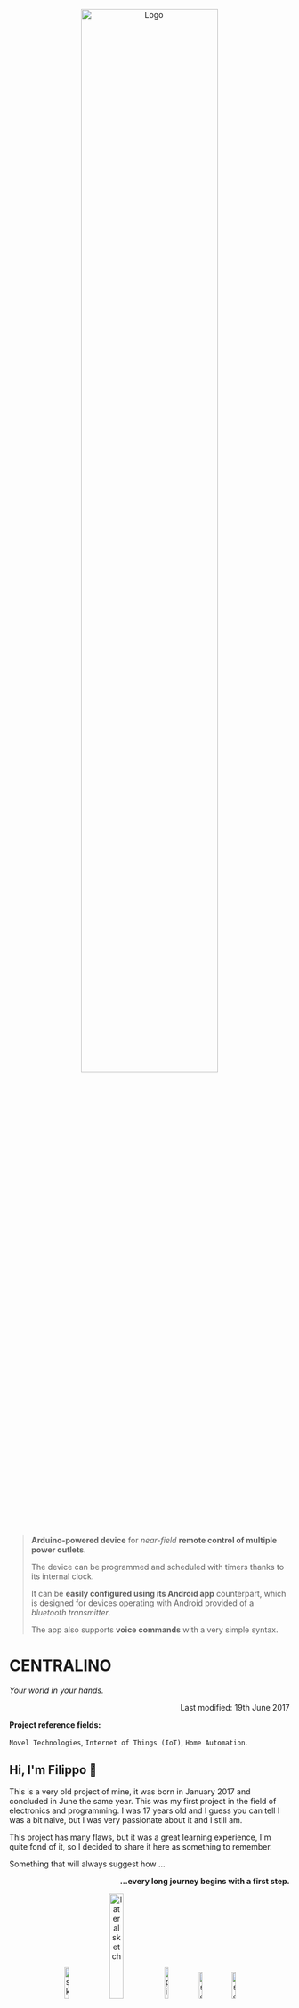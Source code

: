 <p align = "center">
<img src = "Design/Logo/logo_outline_black.png" width = "70%" title = "Logo">
</p>

> **Arduino-powered device** for _near-field_ **remote control of multiple power outlets**. 
> 
> The device can be programmed and scheduled with timers thanks to its internal clock. 
> 
> It can be **easily configured using its Android app** counterpart, which is designed for devices operating with Android provided of a _bluetooth transmitter_.
> 
> The app also supports **voice commands** with a very simple syntax.

# CENTRALINO
_Your world in your hands._
<p align = "right">
Last modified: 19th June 2017
</p>

**Project reference fields:** 

`Novel Technologies`, `Internet of Things (IoT)`, `Home Automation`.

## Hi, I'm Filippo 👋
This is a very old project of mine, it was born in January 2017 and concluded in June the same year. 
This was my first project in the field of electronics and programming.
I was 17 years old and I guess you can tell I was a bit naive, but I was very passionate about it and I still am.

This project has many flaws, but it was a great learning experience, I'm quite fond of it, so I decided to share it here as something to remember. 

Something that will always suggest how ...
<p align = "right">
<b>...every long journey begins with a first step.</b>
</p>

<p align = "center">
<img src = "Project_Report/media/vista_fondo_min.jpg" width = "12%" title = "sketch">
<img src = "Project_Report/media/vista_laterale_mina.jpg" width = "22%" title = "lateral sketch">
<img src = "Information_Gathering/Multimedia/Pin_out/ArduinoMicro_Pinout3.png" width = "12%" title = "pinout arduino micro">
<img src = "Design/Android_Centralino/Screenshots/screenshot1.png" width = "11%" title = "screenshot1">
<img src = "Design/Android_Centralino/Screenshots/screenshot2.png" width = "11%" title = "screenshot2">
</p>


------------------------------------------------------
##### Small note on language 🇮🇹 🇬🇧:
The project was born in Italian, so unfortunately many of the comments in the code as well as documentation and the report are in Italian.
I apologize for this, but I hope that the code is still understandable and that the documentation is still useful (maybe with the help of a translator).

**I decided to have at least the README in English, so that the core of the project as well as the repository structure is understandable to everyone**.

**I also decided to translate a part of the report, regarding the code structure, which I think is the most important part of the report.**

It can be found [here](Code_Rationale.md).

## Idea and objective:

The project was born with the purpose of making residential and working complex more connected to the people who inhabit it. The project aims to enhance humans environmental control. 
CENTRALINO is designed to control electrical devices such as household appliances, electric, air conditioners, heating systems, and similar.

An increased control can change a person's experience with the surrounding world. The CENTRALIzation of automation is sometimes not just a convenience but a necessity, e.g. in case of subjects with disabilities. 

"Smart homes" are a topic that companies are vigorously addressing to offer increasing automation and integration between systems and services. 
Home automation involves a complex mix of various technologies and requires strong interdisciplinary collaboration.

### The project aims to:

 - Enhance security of electrical devices populated environments.
 - Reduce operating costs.
 - Convert old environments and old systems into more dynamic ones.
 - Simplify the design, installation, maintenance, and use of technology.
 - As a whole: improve the quality of life.

## Description of the project:

The project is named "CENTRALINO" (Italian for "switchboard"), the name reflects its function of both **centralizing** and **managing** control, much like in telecommunications. 
It is a device that allows remote control of multiple power outlets with the ability to be programmed and scheduled at specific intervals using an internal clock. The device is easily configured with mobile devices such as phones, tablets, or computers. The latter only needs to support applications designed for Android operating systems and have a Bluetooth transmitter.

## Functions of the device:

Currently, there are three main functions, but the most important aspect is that there is a foundation that anyone can use to develop their own custom functions. 

1. **Instant On/Off** - Instantaneous switching on and off of the selected device (which means indirect control on its power outlet). 

2. **On/Off with alarm** - Similar to the previous function, but with the possibility of specifying a time at which the device will be turned on or off.

    To do so the device uses the RTC (Real-Time Clock) to compare CENTRALINO's time with the user-set "alarm" time.

3. **On/Off with a timer** - Similar to the previous function, but with the possibility of specifying a duration after which the device will be turned off.

>**Q: How is the CENTRALINO device set to the current time?** 
>
>**A:** It receives the timer duration in minutes from the Android app counterpart and sets the RTC accordingly.

------------------------------------------------------

# Repository structure

    .
    |
    ├── Information_Gathering
    │   ├── Documents                           # Documents concerning components working principles
    │   │    ├── Bluetooth                      # Code snippets and protocol description of bluetooth communication
    │   │    ├── Infra_Red                      # Semiconductor and diodes working principles
    │   │    ├── Transfer_Protocols             # I2C and SPI protocols description
    │   │    └── Flex_sensor                    # Flex sensor working principles
    │   │
    │   └── Multimedia                          # Pin configuration for different hardware components
    │        ├── ...
    │        └── ...
    │
    ├── Design                                  # Design files
    │   ├── Android_Centralino                  # Android app files and latest version apk 
    │   ├── Logo                                # Logo images
    │   └── Software                            # Arduino code files
    |       ├── CLIENTino_versions              # CENTRALINO code versions
    |       ├── Librerie                        # Arduino libraries
    |       └── ...
    │      
    └── Project_Report                          # Final report of the project
        ├── Presentazione_applicazione.pdf      # Android app presentation
        ├── Relazione progetto CENTRALINO.pdf   # Project report
        └── ...



## Information gathering on components: 🔧🔩

I used to create small documentation files for each component and some of them are here listed:

- [Bluetooth Coding](/Information_Gathering/Documents/Bluetooth/Bluetooth_coding.md)
- [Bluetooth](/Information_Gathering/Documents/Bluetooth/Bluetooth_study.md)
- [InfraRed and semiconductors](/Information_Gathering/Documents/Infra_Red/Semiconduttori.md)
- [Transfer Protocols](/Information_Gathering/Documents/Transfer_Protocols/Transfer_protocols.md)
- [Flex Sensor](/Information_Gathering/Documents/Flex_sensor/Flex_sensor.md)


## Design: 📐

Here is possible to find the latest version of the Android app and the Arduino code.

- [Android app](/Design/Android_Centralino/App_builds/STABLE_CENTRALINO1_3.apk) 📱

- [Arduino code](/Design/Software/CLIENTino_versions/CLIENTinoPRESENTATION1_1/CLIENTinoPRESENTATION1_1.ino) ⚙

## Project report: 📝

The project report is available [here](/Project_Report/Relazione%20progetto%20CENTRALINO.pdf) (in Italian).

The android app presentation is available [here](/Project_Report/Presentazione_applicazione.pdf) (in Italian).

------------------------------------------------------

# Implementation 

## Tools used (Software).

 - **Fritzing**: is a free software for electronic design, focused on the transition from simple prototypes to the printed circuit board to be sent to production. Useful for designing the prototype of the circuit even before it is built.
 - **Arduino IDE**: is the integrated development environment (Integrated Development Environment) of Arduino, it is a multiplatform application in Java used to compile the code with which the microcontroller that manages the sensors and other components is programmed.
 - **MIT App Inventor (Framework)**: is a web application created by Google but now owned by the Massachusetts Institute of Technology. A development environment useful for creating applications for personal use.
 - **BlueStacks**: is an application created by the American company BlueStacks Systems Inc. in 2011. BlueStacks App Player is an android app emulator for MacOS and Windows operating systems. The main features are the fully customizable environment, support for multiple operating system configurations and integration with Google Play.

 ## System architecture

A user can connect to CENTRALINO with the appropriate software application simply via Bluetooth. 
  
### The final system will be based on the presence of three characters:

<p align = "center">
<img src = "Project_Report/media/diagram.svg" width = "40%" title = "diagram">
</p>

  - **USER**: connects via bluetooth to the devices.
  - **CENTRALINO**: controls the power outlet.
  - **CENTRALINO-SERVER**: (creation is planned) that gives the user the possibility to control all the associated CENTRALINO without ever having to disconnect from CENTRALINO SERVER that will take care of managing the communications with the others.

In theory by adding a communication layer on top of the current one with very little effort, it would be possible to create a network of CENTRALINO devices that communicate with each other through a central server

------------------------------------------------------

## Tools used (Hardware):

 - Welder.
 - Cellulose adhesive tape.
 - Screwdrivers.
 - Solder wire.
 - Liquid silicone.

## Components used (Hardware):

     • Jumpers for solderless male-male connections.
     • Bread Board for experimental prototypes of solderless circuits.
     • Infrared receiver.
     • Buttons/Buttons.
     • Bluetooth transceiver module – module for Bluetooth transmission and reception.
     • Micro SD Mini Slot – Module for connection with a micro SD card for data storage.
     • Assortment of resistors from 1 to 10 M Ohm (Ω).
     • RTC (Real Time Clock) Real Time Clock – module with battery.
     • Micro ATmegax32u4 powered by 5V (microcontroller).

## Cost of components:

Prices are taken from the following sites:
     - AliExpress: is a branch of the "Alibaba Group" company that unites Chinese companies and offers a retail service to an international market, mainly targeting European buyers. It is the supplier of our components.

     • Jumpers = 120 pieces for €2.39.
     • Bread Board = 2 pieces for €0.74.
     • Infrared LEDs = 20 pieces for €1.25.
     • IR receiver = 10 pieces for €0.73.
     • Buttons/Buttons = 100 pieces for €1.44.
     • RTC (Real Time Clock) = 1 piece for €1.20.
     • Micro ATmegax32u4 = 3 pieces for €4.59 each.
     • Micro SD Mini slot = 2 pieces for €0.47 each.
     • Assortment of resistors = 300 pieces for €1.62.
     • Bluetooth HC-06 module = 2 pieces for €2.73 each.
     • 2-channel relay module (Sain Smart) = 1 piece for €9.00.

TOTAL = 

    2.39 * 1 + 0.74 * 2 + 1.25 * 1 + 0.73 * 1 + 1.44 * 1 + 1.20 * 1 + 4.59 * 3 + 0.47 * 2 + 1.62 * 1 + 2.73 * 2 + 9.00 * 1
= €40.88

> Actually not all the components are strictly necessary, but they were bought in order to have some spare parts in case of damage or malfunction.

#### Enclosure

    • Box = 1 piece for €7.00.

Produced by a local company: Tomea Plastiche.

The enclosure is a box made of plexiglass, a material that is aesthetically pleasing, partially fireproof and relatively easy to work with. Wood and metal were excluded, the first for its predisposition to fire and the second for its well-known electrical conductivity.

### Implementation specifications

In order to be able to implement the device in a larger system, the device only needs a connection to the mains powered at 220 V (Volts) (such as the domestic power grid) and a current voltage not exceeding 15 A (Ampere) to avoid damaging the circuit or incurring a malfunction of the device. 

------------------------------------------------------

### Further development

Possibly in the future the CENTRALINO server may be provided with a wirless antenna in order to communicate with a router, which in turn communicates with the user, possibly via the internet. However, this poses a problem of security and privacy. 

<p align = "center">
<img src = "Project_Report/media/diagram_future_expansion.svg" width = "40%" title = "diagram">
</p>


### Known issues:

 #### Concerning the Instant On/Off function:
For greater safety, future security measures should be implemented to prevent continuous switching on and off of the same outlet to avoid damaging the connected devices and the microcontroller itself.

 #### Concerning voice commands:
The voice commands syntax is very simple, but it is also very limited. It is not possible to deviate even just a little without incurring in unrecognized commands. This is due to the total absence of natural language processing, which in 2017 I dint know how to implement.

 #### Concerning InfraRed communication:
The code structure of the device is able to eventually support infrared communication, but it is not implemented yet. However the physical circuitry is designed to support it.